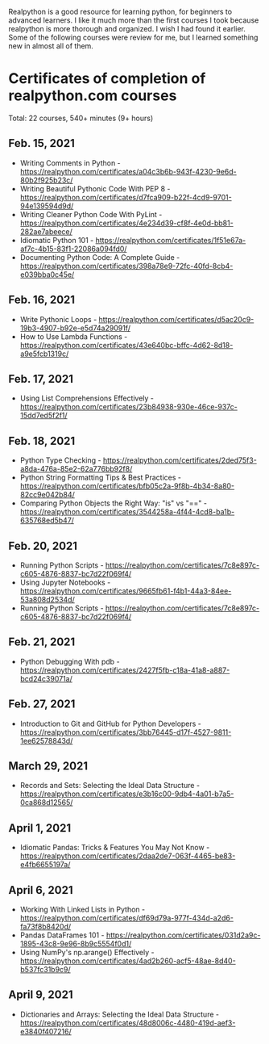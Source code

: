 Realpython is a good resource for learning python, for beginners to advanced learners.  I like it much more than the first courses I took because realpython is more thorough and organized.  I wish I had found it earlier.  Some of the following courses were review for me, but I learned something new in almost all of them.  

# Certificates of completion of realpython.com courses 

Total: 22 courses, 540+ minutes (9+ hours)

## Feb. 15, 2021 
- Writing Comments in Python - https://realpython.com/certificates/a04c3b6b-943f-4230-9e6d-80b2f925b23c/
- Writing Beautiful Pythonic Code With PEP 8 - https://realpython.com/certificates/d7fca909-b22f-4cd9-9701-94e139594d9d/
- Writing Cleaner Python Code With PyLint - https://realpython.com/certificates/4e234d39-cf8f-4e0d-bb81-282ae7abeece/
- Idiomatic Python 101 - https://realpython.com/certificates/1f51e67a-af7c-4b15-83f1-22086a094fd0/
- Documenting Python Code: A Complete Guide - https://realpython.com/certificates/398a78e9-72fc-40fd-8cb4-e039bba0c45e/


## Feb. 16, 2021 
- Write Pythonic Loops - https://realpython.com/certificates/d5ac20c9-19b3-4907-b92e-e5d74a29091f/
- How to Use Lambda Functions - https://realpython.com/certificates/43e640bc-bffc-4d62-8d18-a9e5fcb1319c/

## Feb. 17, 2021 
- Using List Comprehensions Effectively - https://realpython.com/certificates/23b84938-930e-46ce-937c-15dd7ed5f2f1/

## Feb. 18, 2021 
- Python Type Checking - https://realpython.com/certificates/2ded75f3-a8da-476a-85e2-62a776bb92f8/
- Python String Formatting Tips & Best Practices - https://realpython.com/certificates/bfb05c2a-9f8b-4b34-8a80-82cc9e042b84/
- Comparing Python Objects the Right Way: "is" vs "==" - https://realpython.com/certificates/3544258a-4f44-4cd8-ba1b-635768ed5b47/

## Feb. 20, 2021 
- Running Python Scripts - https://realpython.com/certificates/7c8e897c-c605-4876-8837-bc7d22f069f4/
- Using Jupyter Notebooks - https://realpython.com/certificates/9665fb61-f4b1-44a3-84ee-53a808d2534d/
- Running Python Scripts - https://realpython.com/certificates/7c8e897c-c605-4876-8837-bc7d22f069f4/

## Feb. 21, 2021 
- Python Debugging With pdb - https://realpython.com/certificates/2427f5fb-c18a-41a8-a887-bcd24c39071a/

## Feb. 27, 2021 
- Introduction to Git and GitHub for Python Developers - https://realpython.com/certificates/3bb76445-d17f-4527-9811-1ee62578843d/

## March 29, 2021
- Records and Sets: Selecting the Ideal Data Structure - https://realpython.com/certificates/e3b16c00-9db4-4a01-b7a5-0ca868d12565/

## April 1, 2021 
- Idiomatic Pandas: Tricks & Features You May Not Know - https://realpython.com/certificates/2daa2de7-063f-4465-be83-e4fb6655197a/

## April 6, 2021 
- Working With Linked Lists in Python - https://realpython.com/certificates/df69d79a-977f-434d-a2d6-fa73f8b8420d/
- Pandas DataFrames 101 - https://realpython.com/certificates/031d2a9c-1895-43c8-9e96-8b9c5554f0d1/
- Using NumPy's np.arange() Effectively - https://realpython.com/certificates/4ad2b260-acf5-48ae-8d40-b537fc31b9c9/

## April 9, 2021
- Dictionaries and Arrays: Selecting the Ideal Data Structure - https://realpython.com/certificates/48d8006c-4480-419d-aef3-e3840f407216/

